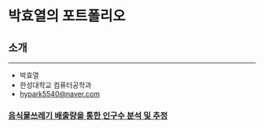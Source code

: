 # 박효열의 포트폴리오


## 소개
* * *
* 박효열
* 한성대학교 컴퓨터공학과
* hypark5540@naver.com

### [음식물쓰레기 배출량을 통한 인구수 분석 및 추정](https://github.com/Korbyer/JavaCrawler)

